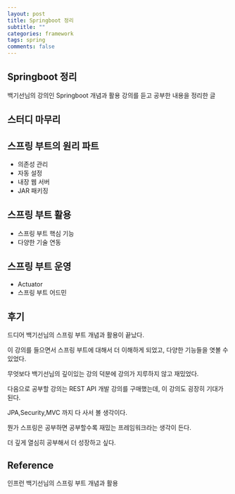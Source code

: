 ```yaml
---
layout: post
title: Springboot 정리
subtitle: ""
categories: framework
tags: spring
comments: false
---
```


## Springboot 정리

백기선님의 강의인 Springboot 개념과 활용 강의를 듣고 공부한 내용을 정리한 글

## 스터디 마무리

## 스프링 부트의 원리 파트

- 의존성 관리
- 자동 설정
- 내장 웹 서버
- JAR 패키징

## 스프링 부트 활용

- 스프링 부트 핵심 기능
- 다양한 기술 연동

## 스프링 부트 운영

- Actuator
- 스프링 부트 어드민

## 후기

드디어 백기선님의 스프링 부트 개념과 활용이 끝났다.

이 강의를 들으면서 스프링 부트에 대해서 더 이해하게 되었고, 다양한 기능들을 엿볼 수 있었다.

무엇보다 백기선님의 깊이있는 강의 덕분에 강의가 지루하지 않고 재밌었다.

다음으로 공부할 강의는 REST API 개발 강의를 구매했는데, 이 강의도 굉장히 기대가 된다.

JPA,Security,MVC 까지 다 사서 볼 생각이다.

뭔가 스프링은 공부하면 공부할수록 재밌는 프레임워크라는 생각이 든다.

더 깊게 열심히 공부해서 더 성장하고 싶다.

## Reference

인프런 백기선님의 스프링 부트 개념과 활용
